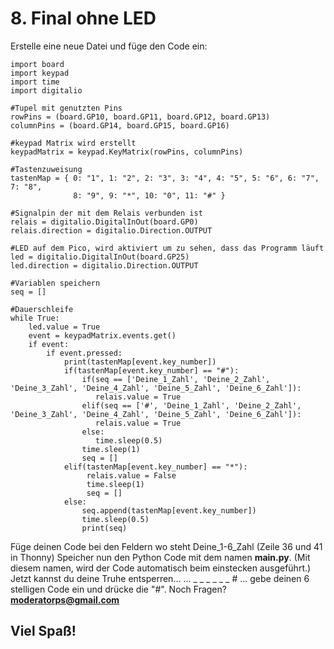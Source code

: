 # 8. Final ohne LED
Erstelle eine neue Datei und füge den Code ein:
```
import board
import keypad
import time
import digitalio

#Tupel mit genutzten Pins
rowPins = (board.GP10, board.GP11, board.GP12, board.GP13)
columnPins = (board.GP14, board.GP15, board.GP16)

#keypad Matrix wird erstellt
keypadMatrix = keypad.KeyMatrix(rowPins, columnPins)

#Tastenzuweisung
tastenMap = { 0: "1", 1: "2", 2: "3", 3: "4", 4: "5", 5: "6", 6: "7", 7: "8",
              8: "9", 9: "*", 10: "0", 11: "#" }

#Signalpin der mit dem Relais verbunden ist
relais = digitalio.DigitalInOut(board.GP0)
relais.direction = digitalio.Direction.OUTPUT

#LED auf dem Pico, wird aktiviert um zu sehen, dass das Programm läuft
led = digitalio.DigitalInOut(board.GP25)
led.direction = digitalio.Direction.OUTPUT

#Variablen speichern
seq = []

#Dauerschleife
while True:
    led.value = True
    event = keypadMatrix.events.get()
    if event:
        if event.pressed:
            print(tastenMap[event.key_number])
            if(tastenMap[event.key_number] == "#"):
                if(seq == ['Deine_1_Zahl', 'Deine_2_Zahl', 'Deine_3_Zahl', 'Deine_4_Zahl', 'Deine_5_Zahl', 'Deine_6_Zahl']):
                   relais.value = True
                elif(seq == ['#', 'Deine_1_Zahl', 'Deine_2_Zahl', 'Deine_3_Zahl', 'Deine_4_Zahl', 'Deine_5_Zahl', 'Deine_6_Zahl']):
                   relais.value = True
                else:
                   time.sleep(0.5)
                time.sleep(1)
                seq = []
            elif(tastenMap[event.key_number] == "*"):
                 relais.value = False
                 time.sleep(1)
                 seq = []
            else:
                seq.append(tastenMap[event.key_number])
                time.sleep(0.5)
                print(seq)
```
Füge deinen Code bei den Feldern wo steht Deine_1-6_Zahl (Zeile 36 und 41 in Thonny)
Speicher nun den Python Code mit dem namen **main.py**. (Mit diesem namen, wird der Code automatisch beim einstecken ausgeführt.)
Jetzt kannst du deine Truhe entsperren...
... _ _ _ _ _ _ #
... gebe deinen 6 stelligen Code ein und drücke die "#".
Noch Fragen? **moderatorps@gmail.com**
## Viel Spaß!

